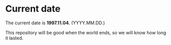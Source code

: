 # Current date

The current date is **1997.11.04.** (YYYY.MM.DD.)

This repository will be good when the world ends, so we will know how long it lasted.